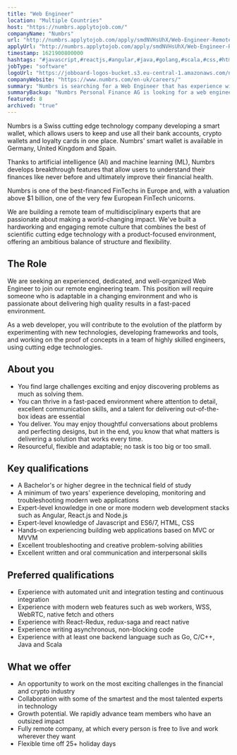 ```yaml
---
title: "Web Engineer"
location: "Multiple Countries"
host: "https://numbrs.applytojob.com/"
companyName: "Numbrs"
url: "http://numbrs.applytojob.com/apply/smdNVHsUhX/Web-Engineer-Remote"
applyUrl: "http://numbrs.applytojob.com/apply/smdNVHsUhX/Web-Engineer-Remote"
timestamp: 1621900800000
hashtags: "#javascript,#reactjs,#angular,#java,#golang,#scala,#css,#html,#office,#ui/ux"
jobType: "software"
logoUrl: "https://jobboard-logos-bucket.s3.eu-central-1.amazonaws.com/numbrs-personal-finance-ag"
companyWebsite: "https://www.numbrs.com/en-uk/careers/"
summary: "Numbrs is searching for a Web Engineer that has experience with automated unit and integration testing and continuous integration."
summaryBackup: "Numbrs Personal Finance AG is looking for a web engineer that has experience in: #javascript, #reactjs, #angular."
featured: 8
archived: "true"
---
```


Numbrs is a Swiss cutting edge technology company developing a smart wallet, which allows users to keep and use all their bank accounts, crypto wallets and loyalty cards in one place. Numbrs' smart wallet is available in Germany, United Kingdom and Spain. 

Thanks to artificial intelligence (AI) and machine learning (ML), Numbrs develops breakthrough features that allow users to understand their finances like never before and ultimately improve their financial health. 

Numbrs is one of the best-financed FinTechs in Europe and, with a valuation above $1 billion, one of the very few European FinTech unicorns.

We are building a remote team of multidisciplinary experts that are passionate about making a world-changing impact. We've built a hardworking and engaging remote culture that combines the best of scientific cutting edge technology with a product-focused environment, offering an ambitious balance of structure and flexibility.

## The Role

We are seeking an experienced, dedicated, and well-organized Web Engineer to join our remote engineering team. This position will require someone who is adaptable in a changing environment and who is passionate about delivering high quality results in a fast-paced environment.

As a web developer, you will contribute to the evolution of the platform by experimenting with new technologies, developing frameworks and tools, and working on the proof of concepts in a team of highly skilled engineers, using cutting edge technologies.

## About you

*   You find large challenges exciting and enjoy discovering problems as much as solving them.
*   You can thrive in a fast-paced environment where attention to detail, excellent communication skills, and a talent for delivering out-of-the-box ideas are essential
*   You deliver. You may enjoy thoughtful conversations about problems and perfecting designs, but in the end, you know that what matters is delivering a solution that works every time.
*   Resourceful, flexible and adaptable; no task is too big or too small.

## Key qualifications

*   A Bachelor's or higher degree in the technical field of study
*   A minimum of two years' experience developing, monitoring and troubleshooting modern web applications
*   Expert-level knowledge in one or more modern web development stacks such as Angular, React.js and Node.js
*   Expert-level knowledge of Javascript and ES6/7, HTML, CSS
*   Hands-on experiencing building web applications based on MVC or MVVM
*   Excellent troubleshooting and creative problem-solving abilities
*   Excellent written and oral communication and interpersonal skills

## Preferred qualifications

*   Experience with automated unit and integration testing and continuous integration
*   Experience with modern web features such as web workers, WSS, WebRTC, native fetch and others
*   Experience with React-Redux, redux-saga and react native
*   Experience writing asynchronous, non-blocking code
*   Experience with at least one backend language such as Go, C/C++, Java and Scala

## What we offer

*   An opportunity to work on the most exciting challenges in the financial and crypto industry
*   Collaboration with some of the smartest and the most talented experts in technology
*   Growth potential. We rapidly advance team members who have an outsized impact
*   Fully remote company, at which every person is free to live and work wherever they want
*   Flexible time off 25+ holiday days
